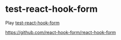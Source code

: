 # test-react-hook-form

Play [test-react-hook-form](https://bryzgalov1.github.io/test-react-hook-form/)


https://github.com/react-hook-form/react-hook-form
